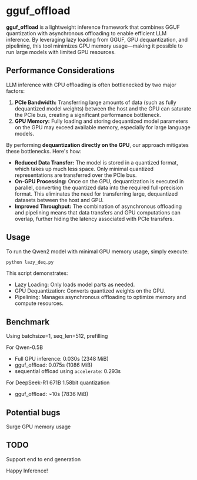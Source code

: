 # gguf_offload

**gguf_offload** is a lightweight inference framework that combines GGUF quantization with asynchronous offloading to enable efficient LLM inference. By leveraging lazy loading from GGUF, GPU dequantization, and pipelining, this tool minimizes GPU memory usage—making it possible to run large models with limited GPU resources.

## Performance Considerations

LLM inference with CPU offloading is often bottlenecked by two major factors:

1. **PCIe Bandwidth:** Transferring large amounts of data (such as fully dequantized model weights) between the host and the GPU can saturate the PCIe bus, creating a significant performance bottleneck.
2. **GPU Memory:** Fully loading and storing dequantized model parameters on the GPU may exceed available memory, especially for large language models.

By performing **dequantization directly on the GPU**, our approach mitigates these bottlenecks. Here's how:

- **Reduced Data Transfer:** The model is stored in a quantized format, which takes up much less space. Only minimal quantized representations are transferred over the PCIe bus.
- **On-GPU Processing:** Once on the GPU, dequantization is executed in parallel, converting the quantized data into the required full-precision format. This eliminates the need for transferring large, dequantized datasets between the host and GPU.
- **Improved Throughput:** The combination of asynchronous offloading and pipelining means that data transfers and GPU computations can overlap, further hiding the latency associated with PCIe transfers.

## Usage

To run the Qwen2 model with minimal GPU memory usage, simply execute:
```bash
python lazy_deq.py
```
This script demonstrates:

- Lazy Loading: Only loads model parts as needed.
- GPU Dequantization: Converts quantized weights on the GPU.
- Pipelining: Manages asynchronous offloading to optimize memory and compute resources.

## Benchmark
Using batchsize=1, seq_len=512, prefilling

For Qwen-0.5B
- Full GPU inference: 0.030s (2348 MiB)
- gguf_offload: 0.075s (1086 MiB)
- sequential offload using `accelerate`: 0.293s

For DeepSeek-R1 671B 1.58bit quantization
- gguf_offload: ~10s (7836 MiB)

## Potential bugs
Surge GPU memory usage

## TODO
Support end to end generation

Happy Inference!